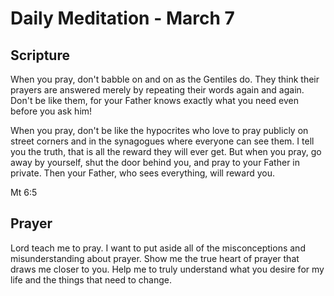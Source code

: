 # Daily Meditation - March 7

## Scripture

When  you pray, don't babble on and on as the Gentiles do. They think their 
prayers are answered merely by repeating their words again and again. Don't be
like them, for your Father knows exactly what you need even before you ask him!

When  you pray, don't be like the hypocrites who love to pray publicly on 
street corners and in the synagogues where everyone can see them. I tell  you
the truth, that is all the reward they will ever get.  But  when you pray, go
away by yourself, shut the door behind you, and pray  to your Father in private.
Then your Father, who sees everything, will  reward you.

Mt 6:5 


## Prayer

Lord teach me to pray.  I want to put aside all of the misconceptions and
misunderstanding about prayer. Show me the true heart of prayer that draws me
closer to you.  Help me to truly understand what you desire for my life and
the things that need to change.

